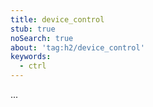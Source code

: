 ```yaml
---
title: device_control
stub: true
noSearch: true
about: 'tag:h2/device_control'
keywords:
  - ctrl
---
```

...
